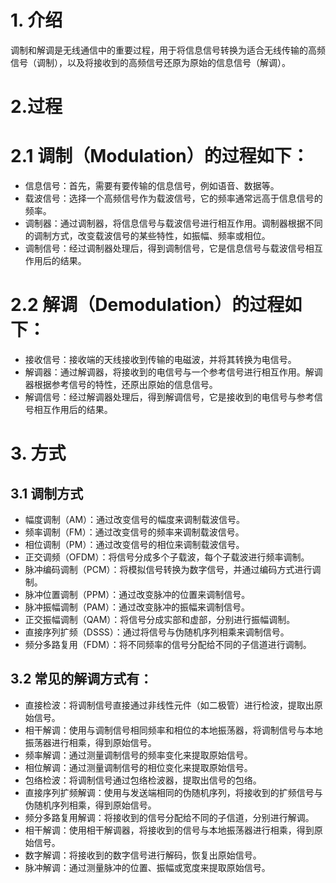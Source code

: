 # 1. 介绍
调制和解调是无线通信中的重要过程，用于将信息信号转换为适合无线传输的高频信号（调制），以及将接收到的高频信号还原为原始的信息信号（解调）。

# 2.过程

# 2.1 调制（Modulation）的过程如下：
* 信息信号：首先，需要有要传输的信息信号，例如语音、数据等。
* 载波信号：选择一个高频信号作为载波信号，它的频率通常远高于信息信号的频率。
* 调制器：通过调制器，将信息信号与载波信号进行相互作用。调制器根据不同的调制方式，改变载波信号的某些特性，如振幅、频率或相位。
* 调制信号：经过调制器处理后，得到调制信号，它是信息信号与载波信号相互作用后的结果。

# 2.2 解调（Demodulation）的过程如下：
* 接收信号：接收端的天线接收到传输的电磁波，并将其转换为电信号。
* 解调器：通过解调器，将接收到的电信号与一个参考信号进行相互作用。解调器根据参考信号的特性，还原出原始的信息信号。
* 解调信号：经过解调器处理后，得到解调信号，它是接收到的电信号与参考信号相互作用后的结果。

# 3. 方式

## 3.1 调制方式
* 幅度调制（AM）：通过改变信号的幅度来调制载波信号。
* 频率调制（FM）：通过改变信号的频率来调制载波信号。
* 相位调制（PM）：通过改变信号的相位来调制载波信号。
* 正交调频（OFDM）：将信号分成多个子载波，每个子载波进行频率调制。
* 脉冲编码调制（PCM）：将模拟信号转换为数字信号，并通过编码方式进行调制。
* 脉冲位置调制（PPM）：通过改变脉冲的位置来调制信号。
* 脉冲振幅调制（PAM）：通过改变脉冲的振幅来调制信号。
* 正交振幅调制（QAM）：将信号分成实部和虚部，分别进行振幅调制。
* 直接序列扩频（DSSS）：通过将信号与伪随机序列相乘来调制信号。
* 频分多路复用（FDM）：将不同频率的信号分配给不同的子信道进行调制。

## 3.2 常见的解调方式有：
* 直接检波：将调制信号直接通过非线性元件（如二极管）进行检波，提取出原始信号。
* 相干解调：使用与调制信号相同频率和相位的本地振荡器，将调制信号与本地振荡器进行相乘，得到原始信号。
* 频率解调：通过测量调制信号的频率变化来提取原始信号。
* 相位解调：通过测量调制信号的相位变化来提取原始信号。
* 包络检波：将调制信号通过包络检波器，提取出信号的包络。
* 直接序列扩频解调：使用与发送端相同的伪随机序列，将接收到的扩频信号与伪随机序列相乘，得到原始信号。
* 频分多路复用解调：将接收到的信号分配给不同的子信道，分别进行解调。
* 相干解调：使用相干解调器，将接收到的信号与本地振荡器进行相乘，得到原始信号。
* 数字解调：将接收到的数字信号进行解码，恢复出原始信号。
* 脉冲解调：通过测量脉冲的位置、振幅或宽度来提取原始信号。